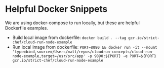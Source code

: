 # Helpful Docker Snippets
We are using docker-compose to run locally, but these are helpful Dockerfile examples.

- Build local image from dockerfile: `docker build . --tag gcr.io/strict-chef/cloud-run-node-example`
- Run local image from dockerfile: `PORT=8080 && docker run -it --mount 'type=bind,source=/Users/matt/repos/cloudrun-concepts/cloud-run-node-example,target=/usr/src/app' -p 9090:${PORT} -e PORT=${PORT} gcr.io/strict-chef/cloud-run-node-example`

